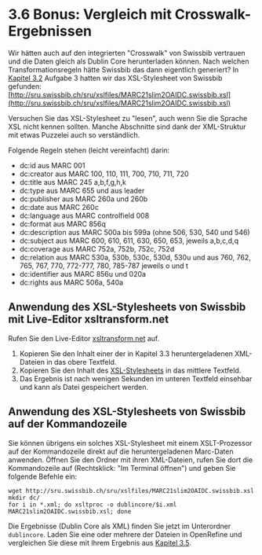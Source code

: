 # 3.6 Bonus: Vergleich mit Crosswalk-Ergebnissen

Wir hätten auch auf den integrierten "Crosswalk" von Swissbib vertrauen und die Daten gleich als Dublin Core herunterladen können. Nach welchen Transformationsregeln hätte Swissbib das dann eigentlich generiert? In [Kapitel 3.2](/3.2) Aufgabe 3 hatten wir das XSL-Stylesheet von Swissbib gefunden: [http://sru.swissbib.ch/sru/xslfiles/MARC21slim2OAIDC.swissbib.xsl](http://sru.swissbib.ch/sru/xslfiles/MARC21slim2OAIDC.swissbib.xsl)

Versuchen Sie das XSL-Stylesheet zu "lesen", auch wenn Sie die Sprache XSL nicht kennen sollten. Manche Abschnitte sind dank der XML-Struktur mit etwas Puzzelei auch so verständlich.

Folgende Regeln stehen \(leicht vereinfacht\) darin:

* dc:id aus MARC 001
* dc:creator aus MARC 100, 110, 111, 700, 710, 711, 720
* dc:title aus MARC 245 a,b,f,g,h,k
* dc:type aus MARC 655 und aus leader
* dc:publisher aus MARC 260a und 260b
* dc:date aus MARC 260c
* dc:language aus MARC controlfield 008
* dc:format aus MARC 856q
* dc:description aus MARC 500a bis 599a \(ohne 506, 530, 540 und 546\)
* dc:subject aus MARC 600, 610, 611, 630, 650, 653, jeweils a,b,c,d,q
* dc:coverage aus MARC 752a, 752b, 752c, 752d
* dc:relation aus MARC 530a, 530b, 530c, 530d, 530u und aus 760, 762, 765, 767, 770, 772-777, 780, 785-787  jeweils o und t
* dc:identifier aus MARC 856u und 020a
* dc:rights aus MARC 506a, 540a

## Anwendung des XSL-Stylesheets von Swissbib mit Live-Editor xsltransform.net

Rufen Sie den Live-Editor [xsltransform.net](http://www.xsltransform.net) auf.

1. Kopieren Sie den Inhalt einer der in Kapitel 3.3 heruntergeladenen XML-Dateien in das obere Textfeld.
2. Kopieren Sie den Inhalt des [XSL-Stylesheets](http://sru.swissbib.ch/sru/xslfiles/MARC21slim2OAIDC.swissbib.xsl) in das mittlere Textfeld.
3. Das Ergebnis ist nach wenigen Sekunden im unteren Textfeld einsehbar und kann als Datei gespeichert werden.

## Anwendung des XSL-Stylesheets von Swissbib auf der Kommandozeile

Sie können übrigens ein solches XSL-Stylesheet mit einem XSLT-Prozessor auf der Kommandozeile direkt auf die heruntergeladenen Marc-Daten anwenden. Öffnen Sie den Ordner mit ihren XML-Dateien, rufen Sie dort die Kommandozeile auf \(Rechtsklick: "Im Terminal öffnen"\) und geben Sie folgende Befehle ein:

```
wget http://sru.swissbib.ch/sru/xslfiles/MARC21slim2OAIDC.swissbib.xsl
mkdir dc/
for i in *.xml; do xsltproc -o dublincore/$i.xml MARC21slim2OAIDC.swissbib.xsl; done
```

Die Ergebnisse \(Dublin Core als XML\) finden Sie jetzt im Unterordner `dublincore`. Laden Sie eine oder mehrere der Dateien in OpenRefine und vergleichen Sie diese mit Ihrem Ergebnis aus [Kapitel 3.5](/kapitel-3/35-verarbeitung-von-marc21-mit-openrefine.md).

